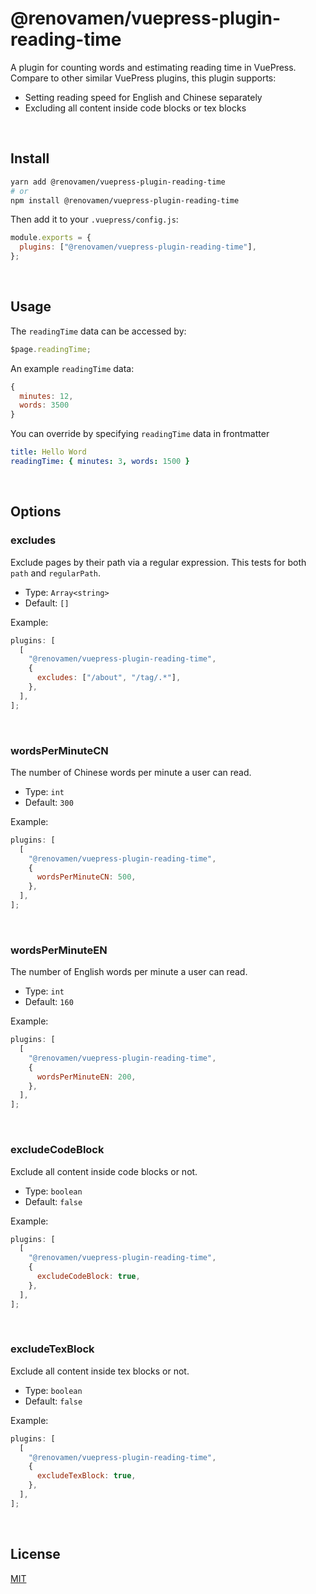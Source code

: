 # @renovamen/vuepress-plugin-reading-time

A plugin for counting words and estimating reading time in VuePress. Compare to other similar VuePress plugins, this plugin supports:

- Setting reading speed for English and Chinese separately
- Excluding all content inside code blocks or tex blocks

&nbsp;

## Install

```bash
yarn add @renovamen/vuepress-plugin-reading-time
# or
npm install @renovamen/vuepress-plugin-reading-time
```

Then add it to your `.vuepress/config.js`:

```js
module.exports = {
  plugins: ["@renovamen/vuepress-plugin-reading-time"],
};
```

&nbsp;

## Usage

The `readingTime` data can be accessed by:

```js
$page.readingTime;
```

An example `readingTime` data:

```js
{
  minutes: 12,
  words: 3500
}
```

You can override by specifying `readingTime` data in frontmatter

```yaml
title: Hello Word
readingTime: { minutes: 3, words: 1500 }
```

&nbsp;

## Options

### excludes

Exclude pages by their path via a regular expression. This tests for both `path`
and `regularPath`.

- Type: `Array<string>`
- Default: `[]`

Example:

```js
plugins: [
  [
    "@renovamen/vuepress-plugin-reading-time",
    {
      excludes: ["/about", "/tag/.*"],
    },
  ],
];
```

&nbsp;

### wordsPerMinuteCN

The number of Chinese words per minute a user can read.

- Type: `int`
- Default: `300`

Example:

```js
plugins: [
  [
    "@renovamen/vuepress-plugin-reading-time",
    {
      wordsPerMinuteCN: 500,
    },
  ],
];
```

&nbsp;

### wordsPerMinuteEN

The number of English words per minute a user can read.

- Type: `int`
- Default: `160`

Example:

```js
plugins: [
  [
    "@renovamen/vuepress-plugin-reading-time",
    {
      wordsPerMinuteEN: 200,
    },
  ],
];
```

&nbsp;

### excludeCodeBlock

Exclude all content inside code blocks or not.

- Type: `boolean`
- Default: `false`

Example:

```js
plugins: [
  [
    "@renovamen/vuepress-plugin-reading-time",
    {
      excludeCodeBlock: true,
    },
  ],
];
```

&nbsp;

### excludeTexBlock

Exclude all content inside tex blocks or not.

- Type: `boolean`
- Default: `false`

Example:

```js
plugins: [
  [
    "@renovamen/vuepress-plugin-reading-time",
    {
      excludeTexBlock: true,
    },
  ],
];
```

&nbsp;

## License

[MIT](LICENSE)
